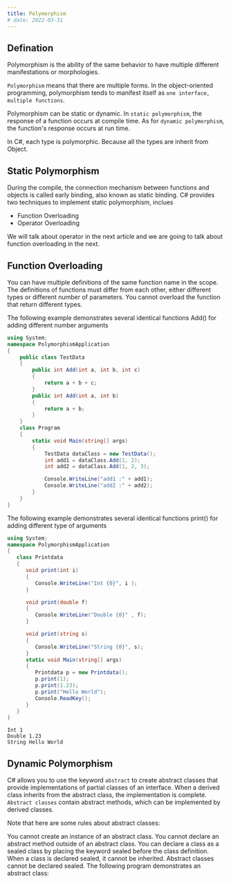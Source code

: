 ```yaml
---
title: Polymorphism
# date: 2022-03-31
---
```


## Defination

Polymorphism is the ability of the same behavior to have multiple different manifestations or morphologies.

`Polymorphism` means that there are multiple forms. In the object-oriented programming, polymorphism tends to manifest itself as `one interface, multiple functions`.

Polymorphism can be static or dynamic. In `static polymorphism`, the response of a function occurs at compile time. As for `dynamic polymorphism`, the function's response occurs at run time.

In C#, each type is polymorphic. Because all the types are inherit from Object.

## Static Polymorphism

During the compile, the connection mechanism between functions and objects is called early binding, also known as static binding. C# provides two techniques to implement static polymorphism, inclues

- Function Overloading
- Operator Overloading

We will talk about operator in the next article and we are going to talk about function overloading in the next.

## Function Overloading

You can have multiple definitions of the same function name in the scope. The definitions of functions must differ from each other, either different types or different number of parameters. You cannot overload the function that return different types.

The following example demonstrates several identical functions Add() for adding different number arguments

```cs
using System;
namespace PolymorphismApplication
{
    public class TestData
    {
        public int Add(int a, int b, int c)
        {
            return a + b + c;
        }
        public int Add(int a, int b)
        {
            return a + b;
        }
    }
    class Program
    {
        static void Main(string[] args)
        {
            TestData dataClass = new TestData();
            int add1 = dataClass.Add(1, 2);
            int add2 = dataClass.Add(1, 2, 3);

            Console.WriteLine("add1 :" + add1);
            Console.WriteLine("add2 :" + add2);
        }
    }
}
```

The following example demonstrates several identical functions print() for adding different type of arguments

```cs
using System;
namespace PolymorphismApplication
{
   class Printdata
   {
      void print(int i)
      {
         Console.WriteLine("Int {0}", i );
      }

      void print(double f)
      {
         Console.WriteLine("Double {0}" , f);
      }

      void print(string s)
      {
         Console.WriteLine("String {0}", s);
      }
      static void Main(string[] args)
      {
         Printdata p = new Printdata();
         p.print(1);
         p.print(1.23);
         p.print("Hello World");
         Console.ReadKey();
      }
   }
}

```

```
Int 1
Double 1.23
String Hello World
```

## Dynamic Polymorphism

C# allows you to use the keyword `abstract` to create abstract classes that provide implementations of partial classes of an interface. When a derived class inherits from the abstract class, the implementation is complete. `Abstract classes` contain abstract methods, which can be implemented by derived classes.

Note that here are some rules about abstract classes:

You cannot create an instance of an abstract class.
You cannot declare an abstract method outside of an abstract class.
You can declare a class as a sealed class by placing the keyword sealed before the class definition. When a class is declared sealed, it cannot be inherited. Abstract classes cannot be declared sealed.
The following program demonstrates an abstract class: